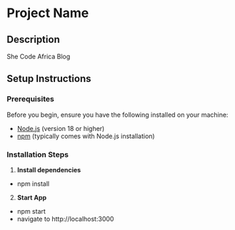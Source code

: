 # Project Name

## Description
She Code Africa Blog

## Setup Instructions

### Prerequisites
Before you begin, ensure you have the following installed on your machine:
- [Node.js](https://nodejs.org/) (version 18 or higher)
- [npm](https://www.npmjs.com/) (typically comes with Node.js installation)

### Installation Steps
1. **Install dependencies**
- npm install

2. **Start App**
- npm start
- navigate to  http://localhost:3000
